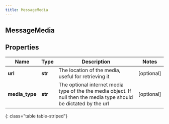 ```yaml
---
title: MessageMedia
---
```

## MessageMedia

## Properties

|Name | Type | Description | Notes|
|------------ | ------------- | ------------- | -------------|
| **url** | **str** | The location of the media, useful for retrieving it | [optional] |
| **media_type** | **str** | The optional internet media type of the the media object.  If null then the media type should be dictated by the url | [optional] |
{: class="table table-striped"}



